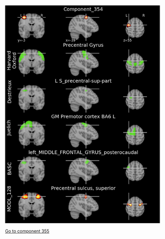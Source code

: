 


![354](preliminary/354.jpg "Component 354")

[Go to component 355](https://parietal-inria.github.io/MODL_atlas/1024/355 "Component 355")